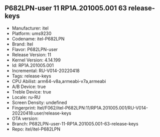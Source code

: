 ## P682LPN-user 11 RP1A.201005.001 63 release-keys
- Manufacturer: itel
- Platform: ums9230
- Codename: itel-P682LPN
- Brand: Itel
- Flavor: P682LPN-user
- Release Version: 11
- Kernel Version: 4.14.199
- Id: RP1A.201005.001
- Incremental: RU-V014-20220418
- Tags: release-keys
- CPU Abilist: arm64-v8a,armeabi-v7a,armeabi
- A/B Device: true
- Treble Device: true
- Locale: ru-RU
- Screen Density: undefined
- Fingerprint: Itel/F062/itel-P682LPN:11/RP1A.201005.001/RU-V014-20220418:user/release-keys
- OTA version: 
- Branch: P682LPN-user-11-RP1A.201005.001-63-release-keys
- Repo: itel/itel-P682LPN
